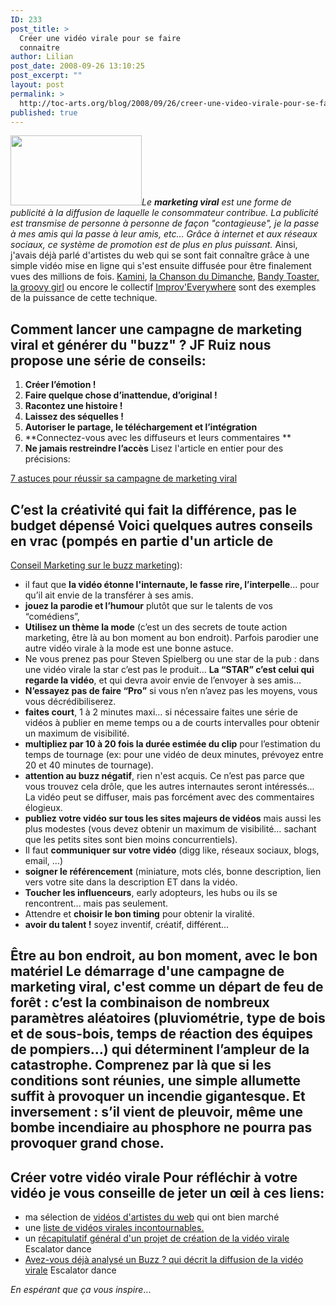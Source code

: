 ```yaml
---
ID: 233
post_title: >
  Créer une vidéo virale pour se faire
  connaitre
author: Lilian
post_date: 2008-09-26 13:10:25
post_excerpt: ""
layout: post
permalink: >
  http://toc-arts.org/blog/2008/09/26/creer-une-video-virale-pour-se-faire-connaitre/
published: true
---
```

[<img class="size-full wp-image-105 alignleft" title="buzz" src="http://toc-arts.org/blog/wp-content/uploads/2008/06/buzz.jpg" alt="" width="210" height="112" />][1]*Le **marketing viral** est une forme de publicité à la diffusion de laquelle le consommateur contribue. La publicité est transmise de personne à personne de façon "contagieuse", je la passe à mes amis qui la passe à leur amis, etc... Grâce à internet et aux réseaux sociaux, ce système de promotion est de plus en plus puissant.* Ainsi, j'avais déjà parlé d'artistes du web qui se sont fait connaître grâce à une simple vidéo mise en ligne qui s'est ensuite diffusée pour être finalement vues des millions de fois. [Kamini][2], [la Chanson du Dimanche][3], [Bandy Toaster, la groovy girl][4] ou encore le collectif [Improv'Everywhere][5] sont des exemples de la puissance de cette technique. 
## Comment lancer une campagne de marketing viral et générer du "buzz" ? JF Ruiz nous propose une série de conseils: 

1.  **Créer l’émotion !**
2.  **Faire quelque chose d’inattendue, d’original !**
3.  **Racontez une histoire !**
4.  **Laissez des séquelles !**
5.  **Autoriser le partage, le téléchargement et l’intégration**
6.  **Connectez-vous avec les diffuseurs et leurs commentaires **
7.  **Ne jamais restreindre l’accès** Lisez l'article en entier pour des précisions:

<a rel="bookmark" href="http://www.webdeux.info/7-astuces-reussir-campagne-marketing-viral"> 7 astuces pour réussir sa campagne de marketing viral</a> 
## <span class="mw-headline">C’est la créativité qui fait la différence, pas le budget dépensé</span> Voici quelques autres conseils en vrac (pompés en partie d'un article de 

[Conseil Marketing sur le buzz marketing][6]): 
*   il faut que **la vidéo étonne l'internaute, le fasse rire, l’interpelle**… pour qu’il ait envie de la transférer à ses amis.
*   **jouez la parodie et l’humour** plutôt que sur le talents de vos “comédiens”,
*   **Utilisez un thème la mode** (c’est un des secrets de toute action marketing, être là au bon moment au bon endroit). Parfois parodier une autre vidéo virale à la mode est une bonne astuce.
*   Ne vous prenez pas pour Steven Spielberg ou une star de la pub : dans une vidéo virale la star c’est pas le produit… **La “STAR” c’est celui qui regarde la vidéo**, et qui devra avoir envie de l’envoyer à ses amis…
*   **N’essayez pas de faire “Pro”** si vous n’en n’avez pas les moyens, vous vous décrédibiliserez.
*   **faites court**, 1 à 2 minutes maxi… si nécessaire faites une série de vidéos à publier en meme temps ou a de courts intervalles pour obtenir un maximum de visibilité.
*   **multipliez par 10 à 20 fois la durée estimée du clip** pour l’estimation du temps de tournage (ex: pour une vidéo de deux minutes, prévoyez entre 20 et 40 minutes de tournage).
*   **attention au buzz négatif**, rien n'est acquis. Ce n’est pas parce que vous trouvez cela drôle, que les autres internautes seront intéressés... La vidéo peut se diffuser, mais pas forcément avec des commentaires élogieux.
*   **publiez votre vidéo sur tous les sites majeurs de vidéos** mais aussi les plus modestes (vous devez obtenir un maximum de visibilité… sachant que les petits sites sont bien moins concurrentiels).
*   Il faut **communiquer sur votre vidéo** (digg like, réseaux sociaux, blogs, email, ...)
*   **soigner le référencement** (miniature, mots clés, bonne description, lien vers votre site dans la description ET dans la vidéo.
*   **Toucher les influenceurs**, early adopteurs, les hubs ou ils se rencontrent... mais pas seulement.
*   Attendre et **choisir le bon timing** pour obtenir la viralité.
*   **avoir du talent !** soyez inventif, créatif, différent...

## Être au bon endroit, au bon moment, avec le bon matériel Le démarrage d'une campagne de marketing viral, c'est comme un départ de feu de forêt : c’est la combinaison de nombreux paramètres aléatoires (pluviométrie, type de bois et de sous-bois, temps de réaction des équipes de pompiers…) qui déterminent l’ampleur de la catastrophe. Comprenez par là que si les conditions sont réunies, une simple allumette suffit à provoquer un incendie gigantesque. Et inversement : s’il vient de pleuvoir, même une bombe incendiaire au phosphore ne pourra pas provoquer grand chose. 

## Créer votre vidéo virale Pour réfléchir à votre vidéo je vous conseille de jeter un œil à ces liens: 

*   ma sélection de [vidéos d'artistes du web][7] qui ont bien marché
*   une [liste de vidéos virales incontournables.][8]
*   un [récapitulatif général d'un projet de création de la vidéo virale][9] Escalator dance
*   <a rel="bookmark" href="http://www.questionsouvertes.com/2007/05/28/avez-vous-deja-analyse-un-buzz/">Avez-vous déjà analysé un Buzz ? qui décrit la diffusion de la vidéo virale</a> Escalator dance

*En espérant que ça vous inspire*...

 [1]: http://toc-arts.org/blog/wp-content/uploads/2008/06/buzz.jpg
 [2]: http://toc-arts.org/blog/2008/04/15/artistes-du-web-kamini-le-rappeur-de-la-campagne-et-du-web/
 [3]: http://toc-arts.org/blog/2008/04/04/artiste-du-web-la-chanson-du-dimanche-le-duo-dejante/ "la chanson du dimanche"
 [4]: http://toc-arts.org/blog/2008/03/17/artiste-du-web-bandy-toaster-la-groovy-girl/ "la groovy girl"
 [5]: http://toc-arts.org/blog/2008/03/23/artiste-du-web-improveverywhere-le-collectif-dagitateurs-qui-creent-du-chaos-et-de-la-joie/ "Improv'Everywhere"
 [6]: http://www.conseilsmarketing.fr/e-marketing/le-buzz-marketing-une-bonne-idee-pour-lancer-son-site-web "buzz marketing"
 [7]: http://toc-arts.org/blog/tag/artiste-du-web/
 [8]: http://www.watchingtheweb.com/post/2008/05/23/Videos-virales-quelques-incontournables "videos virales incontournables"
 [9]: http://www.jamais203.net/index.php/2007/05/15/86-creation-j203-video-escalator-dance-bonus